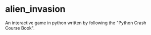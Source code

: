 # alien_invasion
An interactive game in python written by following  the "Python Crash Course Book".
